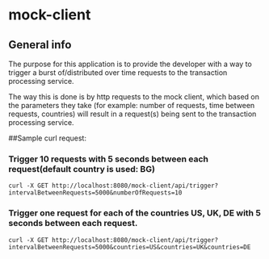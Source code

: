 # mock-client

## General info
The purpose for this application is to provide the developer with a way to trigger
a burst of/distributed over time requests to the transaction processing service.

The way this is done is by http requests to the mock client, which based on the parameters they take
(for example: number of requests, time between requests, countries) will result in a request(s) being
sent to the transaction processing service.

##Sample curl request:

### Trigger 10 requests with 5 seconds between each request(default country is used: BG)
```
curl -X GET http://localhost:8080/mock-client/api/trigger?intervalBetweenRequests=5000&numberOfRequests=10
```

### Trigger one request for each of the countries US, UK, DE with 5 seconds between each request.
```
curl -X GET http://localhost:8080/mock-client/api/trigger?intervalBetweenRequests=5000&countries=US&countries=UK&countries=DE
```
